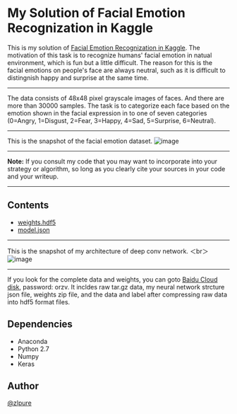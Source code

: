 # My Solution of Facial Emotion Recognization in Kaggle
This is my solution of [Facial Emotion Recognization in Kaggle](https://www.kaggle.com/c/challenges-in-representation-learning-facial-expression-recognition-challenge/).
The motivation of this task is to recognize humans' facial emotion in natual environment, which is fun but a little difficult. The reason for this is the facial emotions on people's face are always neutral, such as it is difficult to distingnish happy and surprise at the same time. 
******
The data consists of 48x48 pixel grayscale images of faces. And there are more than 30000 samples. The task is to categorize each face based on the emotion shown in the facial expression in to one of seven categories (0=Angry, 1=Disgust, 2=Fear, 3=Happy, 4=Sad, 5=Surprise, 6=Neutral). 
******
This is the snapshot of the facial emotion dataset.
![image](https://github.com/zlpure/Facial-Expression-Recognition/blob/master/face_picture.png)
******
**Note:** If you consult my code that you may want to incorporate into your strategy or algorithm, 
so long as you clearly cite your sources in your code and your writeup.
******

## Contents
* [weights.hdf5](https://github.com/zlpure/Facial-Expression-Recognition/blob/master/weights.hdf5)
* [model.json](https://github.com/zlpure/Facial-Expression-Recognition/blob/master/model.json)
******
This is the snapshot of my architecture of deep conv network.
＜br＞
![image](https://github.com/zlpure/Facial-Expression-Recognition/blob/master/convnet.png)
******
If you look for the complete data and weights, you can goto [Baidu Cloud disk](http://pan.baidu.com/s/1o8FNtoQ), password: orzv.  It incldes raw tar.gz data, my neural network strcture json file, weights zip file, and the data and label after compressing raw data into hdf5 format files.

## Dependencies
* Anaconda
* Python 2.7
* Numpy
* Keras

## Author
[@zlpure](github.com/zlpure)
